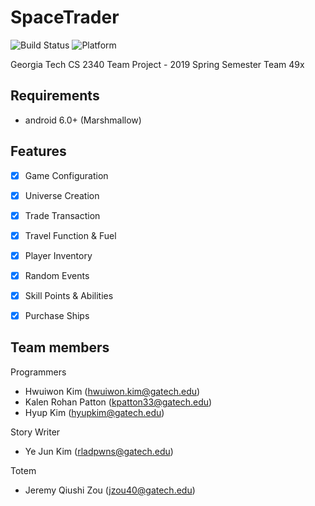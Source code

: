# SpaceTrader
![Build Status](https://img.shields.io/badge/Build-passing-brightgreen.svg)
![Platform](https://img.shields.io/badge/Platform-android-green.svg)

Georgia Tech CS 2340 Team Project - 2019 Spring Semester
Team 49x

## Requirements

- android 6.0+ (Marshmallow)

## Features

- [x] Game Configuration
- [x] Universe Creation
- [x] Trade Transaction
- [x] Travel Function & Fuel
- [x] Player Inventory
- [x] Random Events
- [x] Skill Points & Abilities
- [x] Purchase Ships


## Team members

Programmers
- Hwuiwon Kim (hwuiwon.kim@gatech.edu)<br>
- Kalen Rohan Patton (kpatton33@gatech.edu)<br>
- Hyup Kim (hyupkim@gatech.edu)<br>

Story Writer
- Ye Jun Kim (rladpwns@gatech.edu)<br>

Totem
- Jeremy Qiushi Zou (jzou40@gatech.edu)

